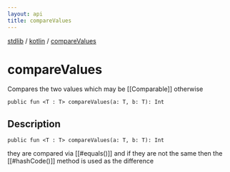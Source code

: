 ```yaml
---
layout: api
title: compareValues
---
```

[stdlib](../index.html) / [kotlin](index.html) / [compareValues](compareValues.html)

# compareValues
Compares the two values which may be [[Comparable]] otherwise
```
public fun <T : T> compareValues(a: T, b: T): Int
```
## Description
```
public fun <T : T> compareValues(a: T, b: T): Int
```
they are compared via [[#equals()]] and if they are not the same then
the [[#hashCode()]] method is used as the difference

